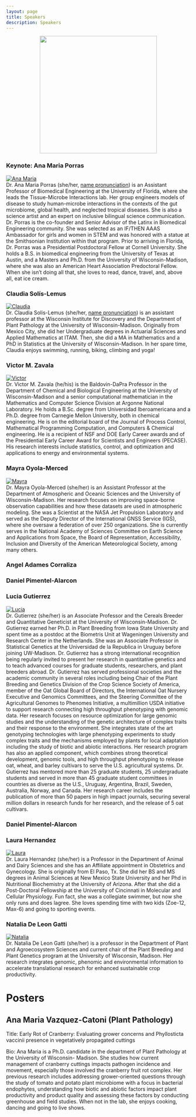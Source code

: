 ```yaml
---
layout: page
title: Speakers
description: Speakers
---
```


<div style="text-align: center;">
    <img src="../assets/pics/LATINXinSTEM2.png" width="320">
</div>

### <a name="anamaria"></a>Keynote: Ana Maria Porras

<div class="container">
    <div class="row-fluid">
        <div class="span2">
            <a href="../assets/pics/anamaria.JPG">
            <img src="../assets/pics/anamaria.JPG"
                  title="Ana Maria" alt="Ana Maria">
            </a>
        </div>
        <div class="span5">
            Dr. Ana Maria Porras (she/her, <a href="https://namedrop.io/anamariaporras">name pronunciation</a>) is an Assistant Professor of Biomedical Engineering at the University of Florida, where she leads the Tissue-Microbe Interactions lab. Her group engineers models of disease to study human-microbe interactions in the contexts of the gut microbiome, global health, and neglected tropical diseases. She is also a science artist and an expert on inclusive bilingual science communication. Dr. Porras is the co-founder and Senior Advisor of the Latinx in Biomedical Engineering community. She was selected as an IF/THEN AAAS Ambassador for girls and women in STEM and was honored with a statue at the Smithsonian Institution within that program.  Prior to arriving in Florida, Dr. Porras was a Presidential Postdoctoral Fellow at Cornell University. She holds a B.S. in biomedical engineering from the University of Texas at Austin, and a Masters and Ph.D. from the University of Wisconsin-Madison, where she was also an American Heart Association Predoctoral Fellow. When she isn’t doing all that, she loves to read, dance, travel, and, above all, eat ice cream. 
        </div>
    </div>
</div>


### <a name="claudia"></a>Claudia Sol&iacute;s-Lemus


<div class="container">
    <div class="row-fluid">
        <div class="span2">
            <a href="../assets/pics/claudiaSmall1.png">
            <img src="../assets/pics/claudiaSmall1.png"
                  title="Claudia" alt="Claudia">
            </a>
        </div>
        <div class="span5">
            Dr. Claudia Solis-Lemus (she/her, <a href="https://namedrop.io/claudiasolislemus">name pronunciation</a>) is an assistant professor at the Wisconsin Institute for Discovery and the Department of Plant Pathology at the University of Wisconsin-Madison. Originally from Mexico City, she did her Undergraduate degrees in Actuarial Sciences and Applied Mathematics at ITAM. Then, she did a MA in Mathematics and a PhD in Statistics at the University of Wisconsin-Madison. In her spare time, Claudia enjoys swimming, running, biking, climbing and yoga! 
        </div>
    </div>
</div>


### <a name="victor"></a>Victor M. Zavala


<div class="container">
    <div class="row-fluid">
        <div class="span2">
            <a href="../assets/pics/victor-zavala_w.jpg">
            <img src="../assets/pics/victor-zavala_w.jpg"
                  title="Victor" alt="Victor">
            </a>
        </div>
        <div class="span5">
            Dr. Victor M. Zavala (he/his) is the Baldovin-DaPra Professor in the Department of Chemical and Biological Engineering at the University of Wisconsin-Madison and a senior computational mathematician in the Mathematics and Computer Science Division at Argonne National Laboratory. He holds a B.Sc. degree from Universidad Iberoamericana and a Ph.D. degree from Carnegie Mellon University, both in chemical engineering. He is on the editorial board of the Journal of Process Control, Mathematical Programming Computation, and Computers & Chemical engineering. He is a recipient of NSF and DOE Early Career awards and of the Presidential Early Career Award for Scientists and Engineers (PECASE). His research interests include statistics, control, and optimization and applications to energy and environmental systems. 
        </div>
    </div>
</div>


### <a name="mayra"></a>Mayra Oyola-Merced

<div class="container">
    <div class="row-fluid">
        <div class="span2">
            <a href="../assets/pics/mayra.JPG">
            <img src="../assets/pics/mayra.JPG"
                  title="Mayra" alt="Mayra">
            </a>
        </div>
        <div class="span5">
            Dr. Mayra Oyola-Merced (she/her) is an Assistant Professor at the Department of Atmospheric and Oceanic Sciences and the University of Wisconsin-Madison. Her research focuses on improving space-borne observation capabilities and how these datasets are used in atmospheric modeling. She was a Scientist at the NASA Jet Propulsion Laboratory and served as the Deputy Director of the International GNSS Service (IGS), where she oversaw a federation of over 250 organizations. She is currently serves in the National Academy of Sciences Committee on Earth Science and Applications from Space, the Board of Representation, Accessibility, Inclusion and Diversity of the American Meteorological Society, among many others.
        </div>
    </div>
</div>

### <a name="angel"></a>Angel Adames Corraliza

### <a name="daniel"></a>Daniel Pimentel-Alarcon

### <a name="lucia"></a>Lucia Gutierrez

<div class="container">
    <div class="row-fluid">
        <div class="span2">
            <a href="../assets/pics/Gutierrez.jpg">
            <img src="../assets/pics/Gutierrez.jpg"
                  title="Lucia" alt="Lucia">
            </a>
        </div>
        <div class="span5">
            Dr. Gutierrez (she/her) is an Associate Professor and the Cereals Breeder and Quantitative Geneticist at the University of Wisconsin-Madison. Dr. Gutierrez earned her Ph.D. in Plant Breeding from Iowa State University and spent time as a postdoc at the Biometris Unit at Wageningen University and Research Center in the Netherlands. She was an Associate Professor in Statistical Genetics at the Universidad de la Republica in Uruguay before joining UW-Madison. Dr. Gutierrez has a strong international recognition being regularly invited to present her research in quantitative genetics and to teach advanced courses for graduate students, researchers, and plant breeders abroad. Dr. Gutierrez has served professional societies and the academic community in several roles including being Chair of the Plant Breeding and Genetics Division of the Crop Science Society of America, member of the Oat Global Board of Directors, the International Oat Nursery Executive and Genomics Committees, and the Steering Committee of the Agricultural Genomes to Phenomes Initiative, a multimillion USDA initiative to support research connecting high throughput phenotyping with genomic data. Her research focuses on resource optimization for large genomic studies and the understanding of the genetic architecture of complex traits and their response to the environment. She integrates state of the art genotyping technologies with large phenotyping experiments to study complex traits and the mechanisms employed by plants for local adaptation including the study of biotic and abiotic interactions. Her research program has also an applied component, which combines strong theoretical development, genomic tools, and high throughput phenotyping to release oat, wheat, and barley cultivars to serve the U.S. agricultural systems. Dr. Gutierrez has mentored more than 25 graduate students, 25 undergraduate students and served in more than 45 graduate student committees in countries as diverse as the U.S., Uruguay, Argentina, Brazil, Sweden, Australia, Norway, and Canada. Her research career includes the publication of more than 50 papers in high impact journals, securing several million dollars in research funds for her research, and the release of 5 oat cultivars. 
        </div>
    </div>
</div>

### <a name="alejandra"></a>Daniel Pimentel-Alarcon

### <a name="laura"></a>Laura Hernandez

<div class="container">
    <div class="row-fluid">
        <div class="span2">
            <a href="../assets/pics/laura.jpeg">
            <img src="../assets/pics/laura.jpeg"
                  title="Laura" alt="Laura">
            </a>
        </div>
        <div class="span5">
            Dr. Laura Hernandez (she/her) is a Professor in the Department of Animal and Dairy Sciences and she has an Affiliate appointment in Obstetrics and Gynecology. She is originally from El Paso, Tx. She did her BS and MS degrees in Animal Sciences at New Mexico State University and her Phd in Nutritional Biochemistry at the University of Arizona. After that she did a Post-Doctoral Fellowship at the University of Cincinnati in Molecular and Cellular Physiology. Fun fact, she was a collegiate swimmer, but now she only runs and does lagree. She loves spending time with two kids (Zoe-12, Max-6) and going to sporting events. 
        </div>
    </div>
</div>

### <a name="natalia"></a>Natalia De Leon Gatti

<div class="container">
    <div class="row-fluid">
        <div class="span2">
            <a href="../assets/pics/natalia.jpg">
            <img src="../assets/pics/natalia.jpg"
                  title="Natalia" alt="Natalia">
            </a>
        </div>
        <div class="span5">
            Dr. Natalia De Leon Gatti (she/her) is a professor in the Department of Plant and Agroecosystem Sciences and current chair of the Plant Breeding and Plant Genetics program at the University of Wisconsin, Madison. Her research integrates genomic, phenomic and environmental information to accelerate translational research for enhanced sustainable crop productivity. 
        </div>
    </div>
</div>

# Posters

## Ana Maria Vazquez-Catoni (Plant Pathology)

Title: Early Rot of Cranberry: Evaluating grower concerns and Phyllosticta vaccinii presence in vegetatively propagated cuttings

Bio: Ana Maria is a Ph.D. candidate in the department of Plant Pathology at the University of Wisconsin- Madison. She studies how current management of cranberry cuttings impacts pathogen incidence and movement, especially those involved the cranberry fruit rot complex. Her previous research includes addressing grower-oriented questions through the study of tomato and potato plant microbiome with a focus in bacterial endophytes, understanding how biotic and abiotic factors impact plant productivity and product quality and assessing these factors by conducting greenhouse and field studies. When not in the lab, she enjoys cooking, dancing and going to live shows.

 




